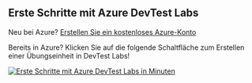 ## <a name="get-started-with-azure-devtest-labs"></a>Erste Schritte mit Azure DevTest Labs
Neu bei Azure? [Erstellen Sie ein kostenloses Azure-Konto](https://azure.microsoft.com/free)

Bereits in Azure? Klicken Sie auf die folgende Schaltfläche zum Erstellen einer Übungseinheit in DevTest Labs!

[![Erste Schritte mit Azure DevTest Labs in Minuten](./media/devtest-lab-try-it-out/get-started.png)](http://go.microsoft.com/fwlink/?LinkID=627034&clcid=0x409)